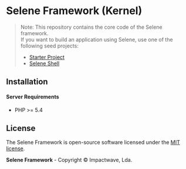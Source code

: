 # Selene Framework (Kernel)

> Note: This repository contains the core code of the Selene framework.  
> If you want to build an application using Selene, use one of the following seed projects:
> 
> * [Starter Project](https://github.com/selene-framework/starter-project)
> * [Selene Shell](https://github.com/selene-framework/selene-shell)

## Installation

#### Server Requirements

-  PHP >= 5.4

## License

The Selene Framework is open-source software licensed under the [MIT license](http://opensource.org/licenses/MIT).

**Selene Framework** - Copyright &copy; Impactwave, Lda.
